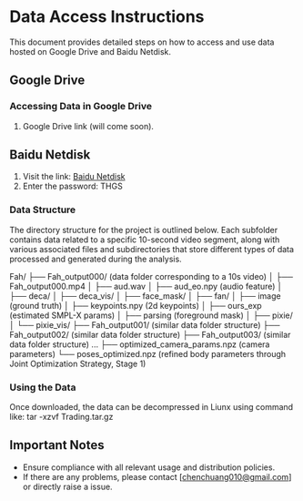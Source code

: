 # Data Access Instructions

This document provides detailed steps on how to access and use data hosted on Google Drive and Baidu Netdisk.

## Google Drive

### Accessing Data in Google Drive
1. Google Drive link (will come soon).

## Baidu Netdisk
1. Visit the link: [Baidu Netdisk](https://pan.baidu.com/s/1nwiieKtYzNtgfMkuQERpaw?pwd=THGS)
2. Enter the password: THGS
   
### Data Structure

The directory structure for the project is outlined below. Each subfolder contains data related to a specific 10-second video segment, along with various associated files and subdirectories that store different types of data processed and generated during the analysis.

Fah/
├── Fah_output000/ (data folder corresponding to a 10s video)
│   ├── Fah_output000.mp4
│   ├── aud.wav
│   ├── aud_eo.npy (audio feature)
│   ├── deca/
│   ├── deca_vis/
│   ├── face_mask/
│   ├── fan/
│   ├── image (ground truth)
│   ├── keypoints.npy (2d keypoints)
│   ├── ours_exp (estimated SMPL-X params)
│   ├── parsing (foreground mask)
│   ├── pixie/
│   └── pixie_vis/
├── Fah_output001/ (similar data folder structure)
├── Fah_output002/ (similar data folder structure)
├── Fah_output003/ (similar data folder structure)
...
├── optimized_camera_params.npz (camera parameters)
└── poses_optimized.npz (refined body parameters through Joint Optimization Strategy, Stage 1)
### Using the Data
Once downloaded, the data can be decompressed in Liunx using command like: tar -xzvf Trading.tar.gz

## Important Notes
- Ensure compliance with all relevant usage and distribution policies.
- If there are any problems, please contact [chenchuang010@gmail.com] or directly raise a issue.
